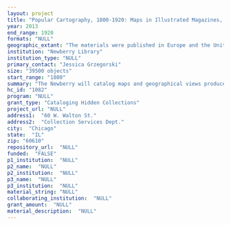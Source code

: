 ```yaml
--- 
layout: project 
title: "Popular Cartography, 1800-1920: Maps in Illustrated Magazines, Travel Guidebooks and School Geographies"
year: 2013
end_range: 1920
formats: "NULL"
geographic_extant: "The materials were published in Europe and the United States, but the maps are global in scope, ranging from world maps to detailed city street maps."
institution: "Newberry Library"
institution_type: "NULL"
primary_contact: "Jessica Grzegorski"
size: "39500 objects"
start_range: "1800"
summary: "The Newberry will catalog maps and geographical views produced within three spheres of 19th- and early 20th-century popular culture: journalism, tourism and education. 1. Maps in illustrated magazines (11,000): L'Illustration, The Illustrated London News, Illustrirte Zeitung, Leslie's and Harper's were seminal illustrated magazines published in Europe and the United States beginning in the mid-19th century. Maps published in these magazines until 1920 will be cataloged. These maps include innovative statistical and political maps, maps depicting contemporary wars and events and maps documenting the prolific public works projects of this period. 2. Maps in travel guidebooks (5,800): The Newberry will catalog maps in a nearly comprehensive run of Murray's Handbooks for Travellers (1836-1915) and those within a significant number of guidebooks in the Guides Joanne and Guides bleus series (1853-1920). These guidebooks include large foldout maps of urban areas and transportation networks, views and panoramas. Maps in guidebooks of India and Africa, published during the apex of the British Empire, are especially noteworthy. 3. Maps in school geographies (22,700): The Newberry will catalog maps in its significant and growing collection of 19th-century school geographies. These holdings represent every important publisher of these staples of American education, including Jedidiah Morse (\"the father of American geography\") and Samuel Augustus Mitchell."
hc_id: "1082"
program: "NULL"
grant_type: "Cataloging Hidden Collections"
project_url: "NULL"
address1:  "60 W. Walton St."
address2:  "Collection Services Dept."
city:  "Chicago"
state:  "IL"
zip: "60610"
repository_url:  "NULL"
funded:  "FALSE"
p1_institution:  "NULL"
p2_name:  "NULL"
p2_institution:  "NULL"
p3_name:  "NULL"
p3_institution:  "NULL"
material_string: "NULL"
collaborating_institution:  "NULL"
grant_amount:  "NULL"
material_description:  "NULL"
---
```

